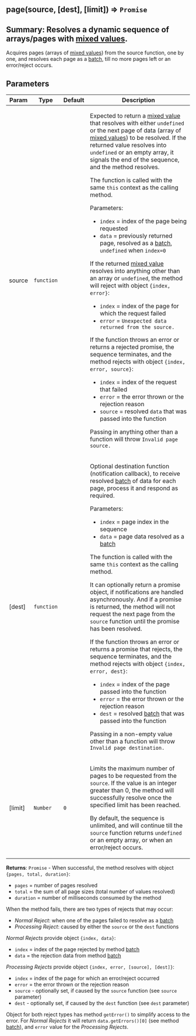 <a name="page"></a>
## page(source, [dest], [limit]) ⇒ <code>Promise</code>
**Summary**: Resolves a dynamic sequence of arrays/pages with <a href="https://github.com/vitaly-t/spex/wiki/Mixed-Values">mixed values</a>.  
---

Acquires pages (arrays of <a href="https://github.com/vitaly-t/spex/wiki/Mixed-Values">mixed values</a>) from the source function, one by one,and resolves each page as a <a href="batch.md">batch</a>, till no more pages left or an error/reject occurs.

## Parameters
<table>
  <thead>
    <tr>
      <th>Param</th><th>Type</th><th>Default</th><th>Description</th>
    </tr>
  </thead>
  <tbody>
<tr>
    <td>source</td><td><code>function</code></td><td></td><td><p>Expected to return a <a href="https://github.com/vitaly-t/spex/wiki/Mixed-Values">mixed value</a> that resolves with either <code>undefined</code> or the
next page of data (array of <a href="https://github.com/vitaly-t/spex/wiki/Mixed-Values">mixed values</a>) to be resolved. If the returned value
resolves into <code>undefined</code> or an empty array, it signals the end of the sequence,
and the method resolves.</p>
<p>The function is called with the same <code>this</code> context as the calling method.</p>
<p>Parameters:</p>
<ul>
<li><code>index</code> = index of the page being requested</li>
<li><code>data</code> = previously returned page, resolved as a <a href="batch.md">batch</a>, <code>undefined</code> when <code>index=0</code></li>
</ul>
<p>If the returned <a href="https://github.com/vitaly-t/spex/wiki/Mixed-Values">mixed value</a> resolves into anything other than an array or <code>undefined</code>,
the method will reject with object <code>{index, error}</code>:</p>
<ul>
<li><code>index</code> = index of the page for which the request failed</li>
<li><code>error</code> = <code>Unexpected data returned from the source.</code></li>
</ul>
<p>If the function throws an error or returns a rejected promise, the sequence terminates,
and the method rejects with object <code>{index, error, source}</code>:</p>
<ul>
<li><code>index</code> = index of the request that failed</li>
<li><code>error</code> = the error thrown or the rejection reason</li>
<li><code>source</code> = resolved <code>data</code> that was passed into the function</li>
</ul>
<p>Passing in anything other than a function will throw <code>Invalid page source.</code></p>
</td>
    </tr><tr>
    <td>[dest]</td><td><code>function</code></td><td></td><td><p>Optional destination function (notification callback), to receive resolved <a href="batch.md">batch</a> of data
for each page, process it and respond as required.</p>
<p>Parameters:</p>
<ul>
<li><code>index</code> = page index in the sequence</li>
<li><code>data</code> = page data resolved as a <a href="batch.md">batch</a></li>
</ul>
<p>The function is called with the same <code>this</code> context as the calling method.</p>
<p>It can optionally return a promise object, if notifications are handled asynchronously.
And if a promise is returned, the method will not request the next page from the <code>source</code>
function until the promise has been resolved.</p>
<p>If the function throws an error or returns a promise that rejects, the sequence terminates,
and the method rejects with object <code>{index, error, dest}</code>:</p>
<ul>
<li><code>index</code> = index of the page passed into the function</li>
<li><code>error</code> = the error thrown or the rejection reason</li>
<li><code>dest</code> = resolved <a href="batch.md">batch</a> that was passed into the function</li>
</ul>
<p>Passing in a non-empty value other than a function will throw <code>Invalid page destination.</code></p>
</td>
    </tr><tr>
    <td>[limit]</td><td><code>Number</code></td><td><code>0</code></td><td><p>Limits the maximum number of pages to be requested from the <code>source</code>. If the value is an
integer greater than 0, the method will successfully resolve once the specified limit has
been reached.</p>
<p>By default, the sequence is unlimited, and will continue till the <code>source</code> function returns
<code>undefined</code> or an empty array, or when an error/reject occurs.</p>
</td>
    </tr>  </tbody>
</table>

**Returns**: <code>Promise</code> - When successful, the method resolves with object `{pages, total, duration}`: - `pages` = number of pages resolved - `total` = the sum of all page sizes (total number of values resolved) - `duration` = number of milliseconds consumed by the methodWhen the method fails, there are two types of rejects that may occur: - *Normal Reject*: when one of the pages failed to resolve as a <a href="batch.md">batch</a> - *Processing Reject*: caused by either the `source` or the `dest` functions*Normal Rejects* provide object `{index, data}`: - `index` = index of the page rejected by method <a href="batch.md">batch</a> - `data` = the rejection data from method <a href="batch.md">batch</a>*Processing Rejects* provide object `{index, error, [source], [dest]}`: - `index` = index of the page for which an error/reject occurred - `error` = the error thrown or the rejection reason - `source` - optionally set, if caused by the `source` function (see `source` parameter) - `dest` - optionally set, if caused by the `dest` function (see `dest` parameter)Object for both reject types has method `getError()` to simplify access to the error.For *Normal Rejects* it will return `data.getErrors()[0]` (see method <a href="batch.md">batch</a>),and `error` value for the *Processing Rejects*.  
